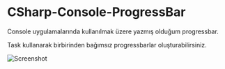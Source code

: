 # CSharp-Console-ProgressBar

Console uygulamalarında kullanılmak üzere yazmış olduğum progressbar.

Task kullanarak birbirinden bağımsız progressbarlar oluşturabilirsiniz.

![Screenshot](screen/screenshot.png)
